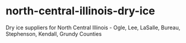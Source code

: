 # north-central-illinois-dry-ice
Dry ice suppliers for North Central Illinois - Ogle, Lee, LaSalle, Bureau, Stephenson, Kendall, Grundy Counties
